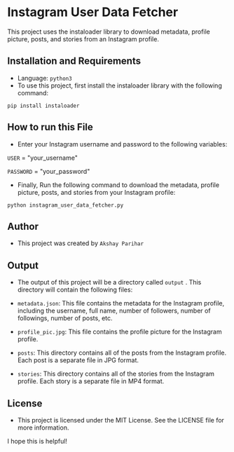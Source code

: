 # Instagram User Data Fetcher

 This project uses the instaloader library to download metadata, profile picture, posts, and stories from an Instagram profile.

## Installation and Requirements
* Language: `python3` 
* To use this project, first install the instaloader library with the following command: 

`pip install instaloader`

## How to run this File
* Enter your Instagram username and password to the following variables:

`USER` = "your_username"

`PASSWORD` = "your_password"

* Finally, Run the following command to download the metadata, profile picture, posts, and stories from your Instagram profile:

`python instagram_user_data_fetcher.py`

## Author

* This project was created by `Akshay Parihar`

## Output

* The output of this project will be a directory called `output` . This directory will contain the following files:

* `metadata.json`: This file contains the metadata for the Instagram profile, including the username, full name, number of followers, number of followings, number of posts, etc.
* `profile_pic.jpg`: This file contains the profile picture for the Instagram profile.
* `posts`: This directory contains all of the posts from the Instagram profile. Each post is a separate file in JPG format.
* `stories`: This directory contains all of the stories from the Instagram profile. Each story is a separate file in MP4 format.


## License
* This project is licensed under the MIT License. See the LICENSE file for more information.


I hope this is helpful!
